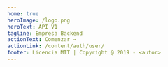 ```yaml
---
home: true
heroImage: /logo.png
heroText: API V1
tagline: Empresa Backend
actionText: Comenzar →
actionLink: /content/auth/user/
footer: Licencia MIT | Copyright @ 2019 - <autor>
---
```


